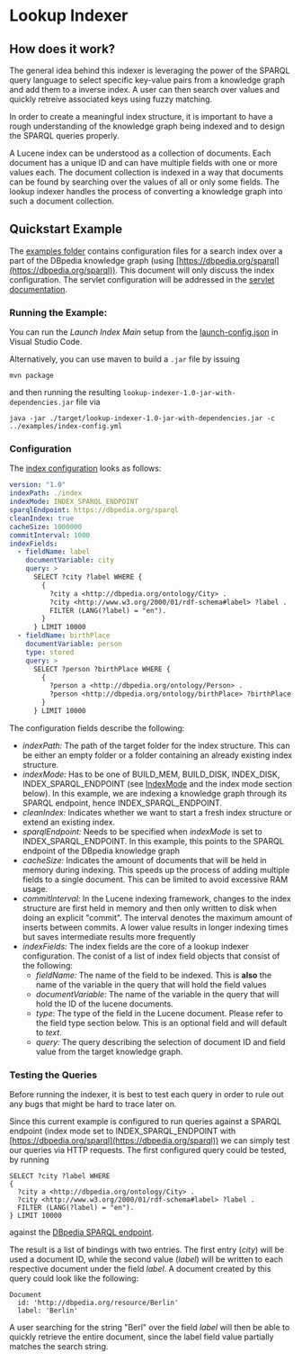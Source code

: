 # Lookup Indexer

## How does it work?

The general idea behind this indexer is leveraging the power of the SPARQL query language to select specific key-value pairs from a knowledge graph and add them to a inverse index. A user can then search over values and quickly retreive associated keys using fuzzy matching.

In order to create a meaningful index structure, it is important to have a rough understanding of the knowledge graph being indexed and to design the SPARQL queries properly.

A Lucene index can be understood as a collection of documents. Each document has a unique ID and can have multiple fields with one or more values each. The document collection is indexed in a way that documents can be found by searching over the values of all or only some fields. The lookup indexer handles the process of converting a knowledge graph into such a document collection.

## Quickstart Example

The [examples folder](../examples/) contains configuration files for a search index over a part of the DBpedia knowledge graph (using [https://dbpedia.org/sparql](https://dbpedia.org/sparql)). This document will only discuss the index configuration. The servlet configuration will be addressed in the [servlet documentation](../lookup-servlet/README.md).

### Running the Example:

You can run the *Launch Index Main* setup from the [launch-config.json](../.vscode/launch.json) in Visual Studio Code.

Alternatively, you can use maven to build a `.jar` file by issuing
```
mvn package
```
and then running the resulting `lookup-indexer-1.0-jar-with-dependencies.jar` file via
```
java -jar ./target/lookup-indexer-1.0-jar-with-dependencies.jar -c ../examples/index-config.yml
```

### Configuration

The [index configuration](../examples/index-config.yml) looks as follows:
```yaml
version: "1.0"
indexPath: ./index
indexMode: INDEX_SPARQL_ENDPOINT
sparqlEndpoint: https://dbpedia.org/sparql
cleanIndex: true
cacheSize: 1000000
commitInterval: 1000
indexFields:
  - fieldName: label
    documentVariable: city
    query: >
      SELECT ?city ?label WHERE {
        {
          ?city a <http://dbpedia.org/ontology/City> .
          ?city <http://www.w3.org/2000/01/rdf-schema#label> ?label .
          FILTER (LANG(?label) = "en").
        }
      } LIMIT 10000
  - fieldName: birthPlace
    documentVariable: person
    type: stored
    query: >
      SELECT ?person ?birthPlace WHERE {
        {
          ?person a <http://dbpedia.org/ontology/Person> .
          ?person <http://dbpedia.org/ontology/birthPlace> ?birthPlace .
        }
      } LIMIT 10000
```

The configuration fields describe the following:

* *indexPath:* The path of the target folder for the index structure. This can be either an empty folder or a folder containing an already existing index structure.
* *indexMode:* Has to be one of BUILD_MEM, BUILD_DISK, INDEX_DISK, INDEX_SPARQL_ENDPOINT (see [IndexMode](../lookup-indexer/src/main/java/org/dbpedia/lookup/config/IndexMode.java) and the index mode section below). In this example, we are indexing a knowledge graph through its SPARQL endpoint, hence INDEX_SPARQL_ENDPOINT.
* *cleanIndex:* Indicates whether we want to start a fresh index structure or extend an existing index.
* *sparqlEndpoint:* Needs to be specified when *indexMode* is set to INDEX_SPARQL_ENDPOINT. In this example, this points to the SPARQL endpoint of the DBpedia knowledge graph
* *cacheSize:* Indicates the amount of documents that will be held in memory during indexing. This speeds up the process of adding multiple fields to a single document. This can be limited to avoid excessive RAM usage.
* *commitInterval:* In the Lucene indexing framework, changes to the index structure are first held in memory and then only written to disk when doing an explicit "commit". The interval denotes the maximum amount of inserts between commits. A lower value results in longer indexing times but saves intermediate results more frequently
* *indexFields:* The index fields are the core of a lookup indexer configuration. The conist of a list of index field objects that consist of the following:
  * *fieldName:* The name of the field to be indexed. This is **also** the name of the variable in the query that will hold the field values
  * *documentVariable:* The name of the variable in the query that will hold the ID of the lucene documents.
  * *type*: The type of the field in the Lucene document. Please refer to the field type section below. This is an optional field and will default to *text*.
  * *query:* The query describing the selection of document ID and field value from the target knowledge graph.


### Testing the Queries

Before running the indexer, it is best to test each query in order to rule out any bugs that might be hard to trace later on.

Since this current example is configured to run queries against a SPARQL endpoint (index mode set to INDEX_SPARQL_ENDPOINT with [https://dbpedia.org/sparql](https://dbpedia.org/sparql)) we can simply test our queries via HTTP requests. The first configured query could be tested, by running

```sparql
SELECT ?city ?label WHERE 
{
  ?city a <http://dbpedia.org/ontology/City> .
  ?city <http://www.w3.org/2000/01/rdf-schema#label> ?label .
  FILTER (LANG(?label) = "en").
} LIMIT 10000
```

against the [DBpedia SPARQL endpoint](https://dbpedia.org/sparql?default-graph-uri=http%3A%2F%2Fdbpedia.org&query=SELECT+%3Fcity+%3Flabel+WHERE+%7B%0D%0A++++++++%7B%0D%0A++++++++++%3Fcity+a+%3Chttp%3A%2F%2Fdbpedia.org%2Fontology%2FCity%3E+.%0D%0A++++++++++%3Fcity+%3Chttp%3A%2F%2Fwww.w3.org%2F2000%2F01%2Frdf-schema%23label%3E+%3Flabel+.%0D%0A++++++++++FILTER+%28LANG%28%3Flabel%29+%3D+%22en%22%29.%0D%0A++++++++%7D%0D%0A++++++%7D+LIMIT+10000&format=text%2Fhtml&timeout=30000&signal_void=on&signal_unconnected=on).

The result is a list of bindings with two entries. The first entry (*city*) will be used a document ID, while the second value (*label*) will be written to each respective document under the field *label*. A document created by this query could look like the following:

```
Document
  id: 'http://dbpedia.org/resource/Berlin'
  label: 'Berlin'
```

A user searching for the string "Berl" over the field *label* will then be able to quickly retrieve the entire document, since the label field value partially matches the search string.

